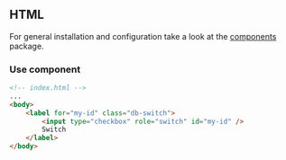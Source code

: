 ## HTML

For general installation and configuration take a look at the [components](https://www.npmjs.com/package/@db-ux/core-components) package.

### Use component

```html index.html
<!-- index.html -->
...
<body>
	<label for="my-id" class="db-switch">
		<input type="checkbox" role="switch" id="my-id" />
		Switch
	</label>
</body>
```
